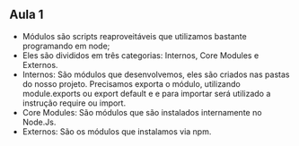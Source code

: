 ## Aula 1
- Módulos são scripts reaproveitáveis que utilizamos bastante programando em node;
- Eles são divididos em três categorias: Internos, Core Modules e Externos.
- Internos: São módulos que desenvolvemos, eles são criados nas pastas do nosso projeto. Precisamos exporta o módulo, utilizando module.exports ou export default e e para importar será utilizado a instrução require ou import.
- Core Modules: São módulos que são instalados internamente no Node.Js.
- Externos: São os módulos que instalamos via npm.